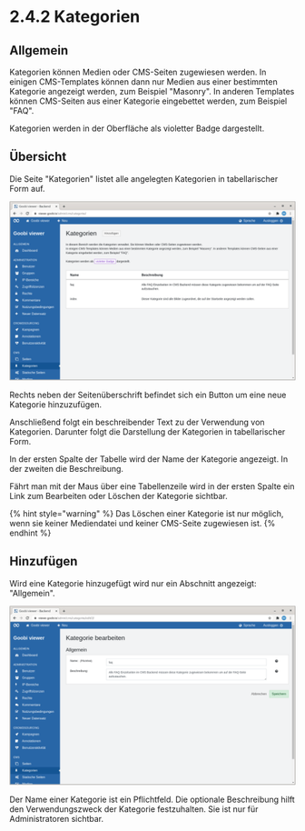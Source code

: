 # 2.4.2 Kategorien

## Allgemein

Kategorien können Medien oder CMS-Seiten zugewiesen werden. In einigen CMS-Templates können dann nur Medien aus einer bestimmten Kategorie angezeigt werden, zum Beispiel "Masonry". In anderen Templates können CMS-Seiten aus einer Kategorie eingebettet werden, zum Beispiel "FAQ".

Kategorien werden in der Oberfläche als violetter Badge dargestellt.

## Übersicht

Die Seite "Kategorien" listet alle angelegten Kategorien in tabellarischer Form auf.

![&#xDC;bersicht aller angelegten Kategorien](../../../.gitbook/assets/ui_2.4.2_1.png)

Rechts neben der Seitenüberschrift befindet sich ein Button um eine neue Kategorie hinzuzufügen.

Anschließend folgt ein beschreibender Text zu der Verwendung von Kategorien. Darunter folgt die Darstellung der Kategorien in tabellarischer Form.

In der ersten Spalte der Tabelle wird der Name der Kategorie angezeigt. In der zweiten die Beschreibung.

Fährt man mit der Maus über eine Tabellenzeile wird in der ersten Spalte ein Link zum Bearbeiten oder Löschen der Kategorie sichtbar.

{% hint style="warning" %}
Das Löschen einer Kategorie ist nur möglich, wenn sie keiner Mediendatei und keiner CMS-Seite zugewiesen ist.
{% endhint %}

## Hinzufügen

Wird eine Kategorie hinzugefügt wird nur ein Abschnitt angezeigt: "Allgemein".

![Abschnitt &quot;Allgemein&quot;](../../../.gitbook/assets/ui_2.4.2_2.png)

Der Name einer Kategorie ist ein Pflichtfeld. Die optionale Beschreibung hilft den Verwendungszweck der Kategorie festzuhalten. Sie ist nur für Administratoren sichtbar.


